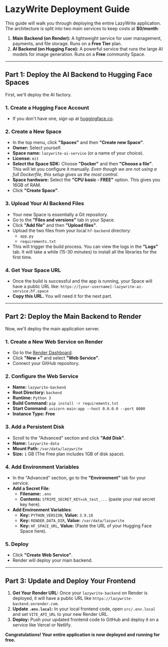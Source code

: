 # LazyWrite Deployment Guide

This guide will walk you through deploying the entire LazyWrite application. The architecture is split into two main services to keep costs at **$0/month**:

1.  **Main Backend (on Render):** A lightweight service for user management, payments, and file storage. Runs on a **Free Tier** plan.
2.  **AI Backend (on Hugging Face):** A powerful service that runs the large AI models for image generation. Runs on a **Free** community Space.

---

## Part 1: Deploy the AI Backend to Hugging Face Spaces

First, we'll deploy the AI factory.

### 1. Create a Hugging Face Account
- If you don't have one, sign up at [huggingface.co](https://huggingface.co).

### 2. Create a New Space
- In the top menu, click **"Spaces"** and then **"Create new Space"**.
- **Owner:** Select yourself.
- **Space name:** `lazywrite-ai-service` (or a name of your choice).
- **License:** `mit`
- **Select the Space SDK:** Choose **"Docker"** and then **"Choose a file"**. This will let you configure it manually. *Even though we are not using a full Dockerfile, this setup gives us the most control.*
- **Space hardware:** Select the **"CPU basic - FREE"** option. This gives you 16GB of RAM.
- Click **"Create Space"**.

### 3. Upload Your AI Backend Files
- Your new Space is essentially a Git repository.
- Go to the **"Files and versions"** tab in your Space.
- Click **"Add file"** and then **"Upload files"**.
- Upload the two files from your local `hf-backend` directory:
    - `app.py`
    - `requirements.txt`
- This will trigger the build process. You can view the logs in the **"Logs"** tab. It will take a while (15-30 minutes) to install all the libraries for the first time.

### 4. Get Your Space URL
- Once the build is successful and the app is running, your Space will have a public URL like:
  `https://[your-username]-lazywrite-ai-service.hf.space`
- **Copy this URL.** You will need it for the next part.

---

## Part 2: Deploy the Main Backend to Render

Now, we'll deploy the main application server.

### 1. Create a New Web Service on Render
- Go to the [Render Dashboard](https://dashboard.render.com/).
- Click **"New +"** and select **"Web Service"**.
- Connect your GitHub repository.

### 2. Configure the Web Service
- **Name:** `lazywrite-backend`
- **Root Directory:** `backend`
- **Runtime:** `Python 3`
- **Build Command:** `pip install -r requirements.txt`
- **Start Command:** `uvicorn main:app --host 0.0.0.0 --port 8000`
- **Instance Type:** **Free**

### 3. Add a Persistent Disk
- Scroll to the "Advanced" section and click **"Add Disk"**.
- **Name:** `lazywrite-data`
- **Mount Path:** `/var/data/lazywrite`
- **Size:** `1` GB (The Free plan includes 1GB of disk space).

### 4. Add Environment Variables
- In the "Advanced" section, go to the **"Environment"** tab for your service.
- **Add a Secret File**:
    - **Filename:** `.env`
    - **Contents:** `STRIPE_SECRET_KEY=sk_test_...` (paste your real secret key here).
- **Add Environment Variables**:
    - **Key:** `PYTHON_VERSION`, **Value:** `3.9.18`
    - **Key:** `RENDER_DATA_DIR`, **Value:** `/var/data/lazywrite`
    - **Key:** `HF_SPACE_URL`, **Value:** (Paste the URL of your Hugging Face Space here).

### 5. Deploy
- Click **"Create Web Service"**.
- Render will deploy your main backend.

---

## Part 3: Update and Deploy Your Frontend

1.  **Get Your Render URL:** Once your `lazywrite-backend` on Render is deployed, it will have a public URL like `https://lazywrite-backend.onrender.com`.
2.  **Update `.env.local`:** In your local frontend code, open `src/.env.local` and set `VITE_API_URL` to your new Render URL.
3.  **Deploy:** Push your updated frontend code to GitHub and deploy it on a service like Vercel or Netlify.

**Congratulations! Your entire application is now deployed and running for free.** 